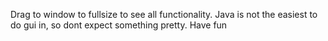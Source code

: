 Drag to window to fullsize to see all functionality.
Java is not the easiest to do gui in, so dont expect something pretty. 
Have fun